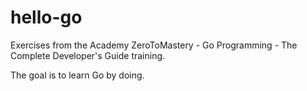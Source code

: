 # hello-go

Exercises from the Academy ZeroToMastery - Go Programming - The Complete Developer's Guide training.

The goal is to learn Go by doing.